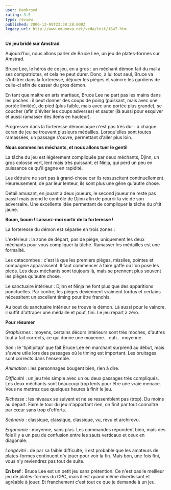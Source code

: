 ```yaml
---
user: Hankroyd
rating: 3.5
type: review
published: 2006-12-09T23:38:28.000Z
legacy_url: http://www.emunova.net/veda/test/1847.htm
---
```

**Un jeu bridé sur Amstrad**  

  

Aujourd'hui, nous allons parler de Bruce Lee, un jeu de plates-formes sur Amstrad.  

Bruce Lee, le héros de ce jeu, en a gros : un méchant démon fait du mal à ses compatriotes, et cela ne peut durer. Donc, à lui tout seul, Bruce va s'infiltrer dans la forteresse, déjouer les pièges et vaincre les gardiens de celle-ci afin de casser du gros démon.  

  

En tant que maître en arts martiaux, Bruce Lee ne part pas les mains dans les poches : il peut donner des coups de poing (puissant, mais avec une portée limitée), de pied (plus faible, mais avec une portée plus grande), se coucher (afin d'éviter les coups adverses) et sauter (là aussi pour esquiver et aussi ramasser des items en hauteur).  

  

Progresser dans la forteresse démoniaque n'est pas très dur : à chaque écran de jeu se trouvent plusieurs médailles. Lorsqu'elles sont toutes ramassées, un passage s'ouvre, permettant d'aller plus loin.  

  

**Nous sommes les méchants, et nous allons tuer le gentil**  

  

La tâche du jeu est légèrement compliquée par deux méchants, Djinn, un gros colosse vert, lent mais très puissant, et Ninja, qui perd un peu en puissance ce qu'il gagne en rapidité.  

Les détruire ne sert pas à grand-chose car ils ressuscitent continuellement. Heureusement, de par leur lenteur, ils sont plus une gêne qu'autre chose.  

  

Détail amusant, en jouant à deux joueurs, le second joueur ne reste pas passif mais prend le contrôle de Djinn afin de pourrir la vie de son adversaire. Une excellente idée permettant de compliquer la tâche du p'tit jaune.  

  

**Boum, boum ! Laissez-moi sortir de la forteresse !**  

  

La forteresse du démon est séparée en trois zones :  

  

L'extérieur : la zone de départ, pas de piège, uniquement les deux méchants pour vous compliquer la tâche. Ramasser les médailles est une formalité.  

  

Les catacombes : c'est là que les premiers pièges, missiles, pointes et compagnie apparaissent. Il faut commencer à faire gaffe où l'on pose les pieds. Les deux méchants sont toujours là, mais se prennent plus souvent les pièges qu'autre chose.  

  

Le sanctuaire intérieur : Djinn et Ninja ne font plus que des apparitions ponctuelles. Par contre, les pièges deviennent vraiment tordus et certains nécessitent un excellent timing pour être franchis.  

  

Au bout du sanctuaire intérieur se trouve le démon. Là aussi pour le vaincre, il suffit d'attraper une médaille et pouf, fini. Le jeu repart à zéro.  

  

**Pour résumer**  

  

_Graphismes_ : moyens, certains décors intérieurs sont très moches, d'autres tout à fait corrects, ce qui donne une moyenne... euh... moyenne.  

  

_Son_ : le 'tipitipitap' que fait Bruce Lee en marchant surprend au début, mais s'avère utile lors des passages où le timing est important. Les bruitages sont corrects dans l'ensemble.  

  

_Animation_ : les personnages bougent bien, rien à dire.  

  

_Difficulté_ : un jeu très simple avec un ou deux passages très compliqués. Les deux méchants sont beaucoup trop lents pour être une vraie menace. Vous ne mettrez que quelques heures à finir le jeu.  

  

_Richesse_ : les niveaux se suivent et ne se ressemblent pas (trop). Du moins au départ. Faire le tour du jeu n'apportant rien, on finit par tout connaître par cœur sans trop d'efforts.  

  

_Scénario_ : classique, classique, classique, vu, revu et archirevu.  

  

_Ergonomie_ : moyenne, sans plus. Les commandes répondent bien, mais des fois il y a un peu de confusion entre les sauts verticaux et ceux en diagonale.  

  

_Longévité_ : de par sa faible difficulté, il est probable que les amateurs de plates-formes continuent d'y jouer pour voir la fin. Mais bon, une fois fini, vous n'y reviendrez pas tout de suite.  

  

**En bref** : Bruce Lee est un petit jeu sans prétention. Ce n'est pas le meilleur jeu de plates-formes du CPC, mais il est quand même divertissant et agréable à jouer. Et franchement c'est tout ce que je demande à un jeu.